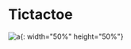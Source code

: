 # Tictactoe

![a](https://user-images.githubusercontent.com/35194820/63691416-18c1cd00-c84a-11e9-98cd-264e172ed280.gif){: width="50%" height="50%"}


